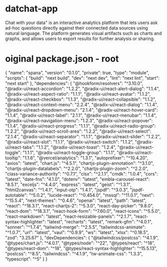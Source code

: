 # datchat-app

Chat with your data" is an interactive analytics platform that lets users ask ad-hoc questions directly against their connected data sources using natural language. The platform generates visual artifacts such as charts and graphs, and allows users to export results for further analysis or sharing.​



# oiginal package.json - root

{
  "name": "spana",
  "version": "0.1.0",
  "private": true,
  "type": "module",
  "scripts": {
    "build": "next build",
    "dev": "next dev",
    "lint": "next lint",
    "start": "next start"
  },
  "dependencies": {
    "@hookform/resolvers": "^3.10.0",
    "@radix-ui/react-accordion": "1.2.2",
    "@radix-ui/react-alert-dialog": "1.1.4",
    "@radix-ui/react-aspect-ratio": "1.1.1",
    "@radix-ui/react-avatar": "1.1.2",
    "@radix-ui/react-checkbox": "1.1.3",
    "@radix-ui/react-collapsible": "1.1.2",
    "@radix-ui/react-context-menu": "2.2.4",
    "@radix-ui/react-dialog": "1.1.4",
    "@radix-ui/react-dropdown-menu": "2.1.4",
    "@radix-ui/react-hover-card": "1.1.4",
    "@radix-ui/react-label": "2.1.1",
    "@radix-ui/react-menubar": "1.1.4",
    "@radix-ui/react-navigation-menu": "1.2.3",
    "@radix-ui/react-popover": "1.1.4",
    "@radix-ui/react-progress": "1.1.1",
    "@radix-ui/react-radio-group": "1.2.2",
    "@radix-ui/react-scroll-area": "1.2.2",
    "@radix-ui/react-select": "2.1.4",
    "@radix-ui/react-separator": "1.1.1",
    "@radix-ui/react-slider": "1.2.2",
    "@radix-ui/react-slot": "1.1.1",
    "@radix-ui/react-switch": "1.1.2",
    "@radix-ui/react-tabs": "1.1.2",
    "@radix-ui/react-toast": "1.2.4",
    "@radix-ui/react-toggle": "1.1.1",
    "@radix-ui/react-toggle-group": "1.1.1",
    "@radix-ui/react-tooltip": "1.1.6",
    "@vercel/analytics": "1.3.1",
    "autoprefixer": "^10.4.20",
    "axios": "latest",
    "chart.js": "^4.5.1",
    "chartjs-plugin-annotation": "^3.1.0",
    "chartjs-plugin-datalabels": "^2.2.0",
    "chartjs-plugin-zoom": "^2.2.0",
    "class-variance-authority": "^0.7.1",
    "clsx": "^2.1.1",
    "cmdk": "1.0.4",
    "cors": "latest",
    "date-fns": "4.1.0",
    "dotenv": "latest",
    "embla-carousel-react": "8.5.1",
    "exceljs": "^4.4.0",
    "express": "latest",
    "geist": "^1.3.1",
    "html2canvas": "^1.4.1",
    "input-otp": "1.4.1",
    "jspdf": "^3.0.3",
    "jspdf-autotable": "^5.0.2",
    "lucide-react": "^0.454.0",
    "mssql": "^11.0.1",
    "next": "^15.5.4",
    "next-themes": "^0.4.6",
    "openai": "latest",
    "path": "latest",
    "react": "^18.3.1",
    "react-chartjs-2": "^5.3.0",
    "react-day-picker": "9.8.0",
    "react-dom": "^18.3.1",
    "react-hook-form": "^7.60.0",
    "react-icons": "^5.5.0",
    "react-markdown": "latest",
    "react-resizable-panels": "^2.1.7",
    "react-syntax-highlighter": "latest",
    "recharts": "latest",
    "remark-gfm": "^4.0.1",
    "sonner": "^1.7.4",
    "tailwind-merge": "^2.5.5",
    "tailwindcss-animate": "^1.0.7",
    "url": "latest",
    "vaul": "^0.9.9",
    "ws": "latest",
    "xlsx": "^0.18.5",
    "zod": "3.25.67"
  },
  "devDependencies": {
    "@tailwindcss/postcss": "^4.1.9",
    "@types/chart.js": "^4.0.1",
    "@types/node": "^22",
    "@types/react": "^18",
    "@types/react-dom": "^18",
    "@types/react-syntax-highlighter": "^15.5.13",
    "postcss": "^8.5",
    "tailwindcss": "^4.1.9",
    "tw-animate-css": "1.3.3",
    "typescript": "^5"
  }
}
